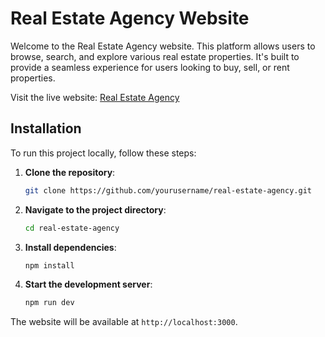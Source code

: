 # Real Estate Agency Website

Welcome to the Real Estate Agency website. This platform allows users to browse, search, and explore various real estate properties. It's built to provide a seamless experience for users looking to buy, sell, or rent properties.

Visit the live website: [Real Estate Agency](https://real-estate-agency.vercel.app/)

## Installation

To run this project locally, follow these steps:

1. **Clone the repository**:
    ```bash
    git clone https://github.com/yourusername/real-estate-agency.git
    ```
2. **Navigate to the project directory**:
    ```bash
    cd real-estate-agency
    ```
3. **Install dependencies**:
    ```bash
    npm install
    ```
4. **Start the development server**:
    ```bash
    npm run dev
    ```

The website will be available at `http://localhost:3000`.
